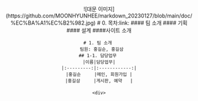 <div align=center>
    ![대문 이미지](https://github.com/MOONHYUNHEE/markdown_20230127/blob/main/doc/%EC%BA%A1%EC%B2%982.jpg)
    # 0. 목차:link:
    #### 팀 소개 
    #### 기획
    #### 설계 
    ####사이트 소개 
    
    # 1. 팀 소개 
        팀원: 홍길순, 홍길삼  
    ## 1-1. 담당업무 
    |이름|담당업무|
    |:---------:|:------------:|
    |홍길순     |메인, 회원가입 |
    |홍길삼     |게시판, 예약   |
    
    <div>
